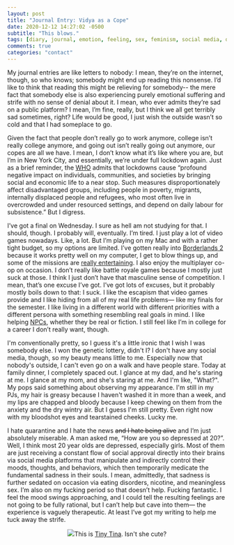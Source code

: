 ```yaml
---
layout: post
title: "Journal Entry: Vidya as a Cope"
date: 2020-12-12 14:27:02 -0500
subtitle: "This blows."
tags: [diary, journal, emotion, feeling, sex, feminism, social media, depressed, depression, covid, coronavirus, quarantine, video games, vidya]
comments: true
categories: "contact"
---
```

My journal entries are like letters to nobody: I mean, they’re on the internet, though, so who knows; somebody might end up reading this nonsense. I’d like to think that reading this might be relieving for somebody-- the mere fact that somebody else is also experiencing purely emotional suffering and strife with no sense of denial about it. I mean, who ever admits they’re sad on a public platform? I mean, I’m fine, really, but I think we all get terribly sad sometimes, right? Life would be good, I just wish the outside wasn’t so cold and that I had someplace to go.<!-- more -->

Given the fact that people don’t really go to work anymore, college isn’t really college anymore, and going out isn’t really going out anymore, our copes are all we have. I mean, I don’t know what it’s like where you are, but I’m in New York City, and essentially, we’re under full lockdown again. Just as a brief reminder, the <a href="https://www.who.int/news-room/q-a-detail/herd-immunity-lockdowns-and-covid-19" target="_blank">WHO</a> admits that lockdowns cause “profound negative impact on individuals, communities, and societies by bringing social and economic life to a near stop. Such measures disproportionately affect disadvantaged groups, including people in poverty, migrants, internally displaced people and refugees, who most often live in overcrowded and under resourced settings, and depend on daily labour for subsistence.” But I digress.

I’ve got a final on Wednesday. I sure as hell am not studying for that. I should, though. I probably will, eventually. I’m tired. I just play a lot of video games nowadays. Like, a lot. But I’m playing on my Mac and with a rather tight budget, so my options are limited. I’ve gotten really into <a href="https://store.steampowered.com/app/49520/Borderlands_2/" target="_blank">Borderlands 2</a> because it works pretty well on my computer, I get to blow things up, and some of the missions are <a href="https://www.youtube.com/watch?v=85vaUsruRLQ" target="_blank">really entertaining</a>. I also enjoy the multiplayer co-op on occasion. I don’t really like battle royale games because I mostly just suck at those. I think I just don’t have that masculine sense of competition. I mean, that’s one excuse I’ve got. I’ve got lots of excuses, but it probably mostly boils down to that: I suck. I like the escapism that video games provide and I like hiding from all of my real life problems— like my finals for the semester. I like living in a different world with different priorities with a different persona with something resembling real goals in mind. I like helping <a href="https://knowyourmeme.com/memes/npc-wojak" target="_blank">NPCs</a>, whether they be real or fiction. I still feel like I’m in college for a career I don’t really want, though.

I'm conventionally pretty, so I guess it's a little ironic that I wish I was somebody else. I won the genetic lottery, didn't I? I don't have any social media, though, so my beauty means little to me. Especially now that nobody's outside, I can't even go on a walk and have people stare. Today at family dinner, I completely spaced out. I glance at my dad, and he's staring at me. I glance at my mom, and she's staring at me. And I'm like, "What?". My pops said something about observing my appearance. I'm still in my PJs, my hair is greasy because I haven't washed it in more than a week, and my lips are chapped and bloody because I keep chewing on them from the anxiety and the dry wintry air. But I guess I'm still pretty. Even right now with my bloodshot eyes and tearstained cheeks. Lucky me.

I hate quarantine and I hate the news <del>and I hate being alive</del> and I’m just absolutely miserable. A man asked me, “How are you so depressed at 20?”. Well, I think most 20 year olds are depressed, especially girls. Most of them are just receiving a constant flow of social approval directly into their brains via social media platforms that manipulate and indirectly control their moods, thoughts, and behaviors, which then temporarily medicate the fundamental sadness in their souls. I mean, admittedly, that sadness is further sedated on occasion via eating disorders, nicotine, and meaningless sex. I’m also on my fucking period so that doesn’t help. Fucking fantastic. I feel the mood swings approaching, and I could tell the resulting feelings are not going to be fully rational, but I can’t help but cave into them— the experience is vaguely therapeutic. At least I’ve got my writing to help me tuck away the strife.

<center><p><img src="https://i.makeagif.com/media/6-27-2015/nI7ecn.gif">This is <a href="https://borderlands.fandom.com/wiki/Tiny_Tina" target="_blank">Tiny Tina</a>. Isn't she cute?</p></center>
